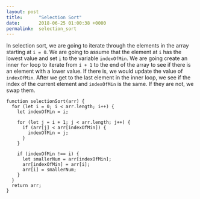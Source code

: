 ```yaml
---
layout: post
title:      "Selection Sort"
date:       2018-06-25 01:00:38 +0000
permalink:  selection_sort
---
```



In selection sort, we are going to iterate through the elements in the array starting at `i = 0`. We are going to assume that the element at `i` has the lowest value and set `i` to the variable `indexOfMin`. We are going create an inner `for` loop to iterate from `i + 1` to the end of the array to see if there is an element with a lower value. If there is, we would update the value of `indexOfMin`. After we get to the last element in the inner loop, we see if the index of the current element and `indexOfMin` is the same. If they are not, we swap them. 

```
function selectionSort(arr) {
  for (let i = 0; i < arr.length; i++) {
    let indexOfMin = i;

    for (let j = i + 1; j < arr.length; j++) {
      if (arr[j] < arr[indexOfMin]) {
        indexOfMin = j;
      }
    }

    if (indexOfMin !== i) {
      let smallerNum = arr[indexOfMin];
      arr[indexOfMin] = arr[i];
      arr[i] = smallerNum;
    }
  }
  return arr;
}
```
